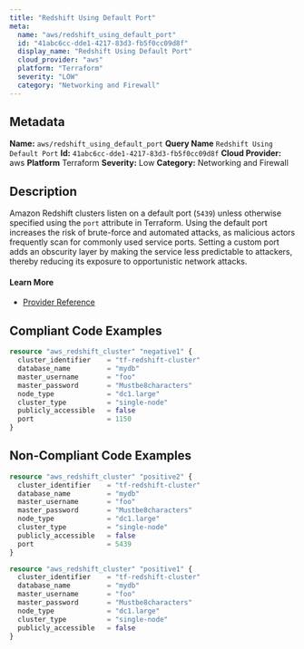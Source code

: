 ```yaml
---
title: "Redshift Using Default Port"
meta:
  name: "aws/redshift_using_default_port"
  id: "41abc6cc-dde1-4217-83d3-fb5f0cc09d8f"
  display_name: "Redshift Using Default Port"
  cloud_provider: "aws"
  platform: "Terraform"
  severity: "LOW"
  category: "Networking and Firewall"
---
```

## Metadata
**Name:** `aws/redshift_using_default_port`
**Query Name** `Redshift Using Default Port`
**Id:** `41abc6cc-dde1-4217-83d3-fb5f0cc09d8f`
**Cloud Provider:** aws
**Platform** Terraform
**Severity:** Low
**Category:** Networking and Firewall
## Description
Amazon Redshift clusters listen on a default port (`5439`) unless otherwise specified using the `port` attribute in Terraform. Using the default port increases the risk of brute-force and automated attacks, as malicious actors frequently scan for commonly used service ports. Setting a custom port adds an obscurity layer by making the service less predictable to attackers, thereby reducing its exposure to opportunistic network attacks.

#### Learn More

 - [Provider Reference](https://registry.terraform.io/providers/hashicorp/aws/latest/docs/resources/redshift_cluster#port)


## Compliant Code Examples
```terraform
resource "aws_redshift_cluster" "negative1" {
  cluster_identifier    = "tf-redshift-cluster"
  database_name         = "mydb"
  master_username       = "foo"
  master_password       = "Mustbe8characters"
  node_type             = "dc1.large"
  cluster_type          = "single-node"
  publicly_accessible   = false
  port                  = 1150
}

```
## Non-Compliant Code Examples
```terraform
resource "aws_redshift_cluster" "positive2" {
  cluster_identifier    = "tf-redshift-cluster"
  database_name         = "mydb"
  master_username       = "foo"
  master_password       = "Mustbe8characters"
  node_type             = "dc1.large"
  cluster_type          = "single-node"
  publicly_accessible   = false
  port                  = 5439
}

```

```terraform
resource "aws_redshift_cluster" "positive1" {
  cluster_identifier    = "tf-redshift-cluster"
  database_name         = "mydb"
  master_username       = "foo"
  master_password       = "Mustbe8characters"
  node_type             = "dc1.large"
  cluster_type          = "single-node"
  publicly_accessible   = false
}

```